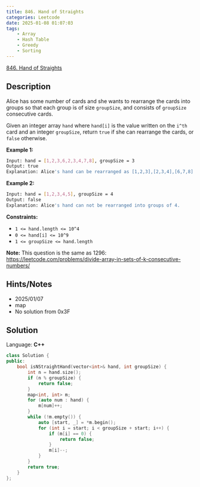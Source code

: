 ```yaml
---
title: 846. Hand of Straights
categories: Leetcode
date: 2025-01-08 01:07:03
tags:
    - Array
    - Hash Table
    - Greedy
    - Sorting
---
```


[846. Hand of Straights](https://leetcode.com/problems/hand-of-straights/description/?envType=problem-list-v2&envId=plakya4j)

## Description

Alice has some number of cards and she wants to rearrange the cards into groups so that each group is of size `groupSize`, and consists of `groupSize` consecutive cards.

Given an integer array `hand` where `hand[i]` is the value written on the `i^th` card and an integer `groupSize`, return `true` if she can rearrange the cards, or `false` otherwise.

**Example 1:**

```bash
Input: hand = [1,2,3,6,2,3,4,7,8], groupSize = 3
Output: true
Explanation: Alice's hand can be rearranged as [1,2,3],[2,3,4],[6,7,8]
```

**Example 2:**

```bash
Input: hand = [1,2,3,4,5], groupSize = 4
Output: false
Explanation: Alice's hand can not be rearranged into groups of 4.

```

**Constraints:**

- `1 <= hand.length <= 10^4`
- `0 <= hand[i] <= 10^9`
- `1 <= groupSize <= hand.length`

**Note:**  This question is the same as 1296: <a href="https://leetcode.com/problems/divide-array-in-sets-of-k-consecutive-numbers/" target="_blank">https://leetcode.com/problems/divide-array-in-sets-of-k-consecutive-numbers/</a>

## Hints/Notes

- 2025/01/07
- map
- No solution from 0x3F

## Solution

Language: **C++**

```C++
class Solution {
public:
    bool isNStraightHand(vector<int>& hand, int groupSize) {
        int n = hand.size();
        if (n % groupSize) {
            return false;
        }
        map<int, int> m;
        for (auto num : hand) {
            m[num]++;
        }
        while (!m.empty()) {
            auto [start, _] = *m.begin();
            for (int i = start; i < groupSize + start; i++) {
                if (m[i] == 0) {
                    return false;
                }
                m[i]--;
            }
        }
        return true;
    }
};
```
